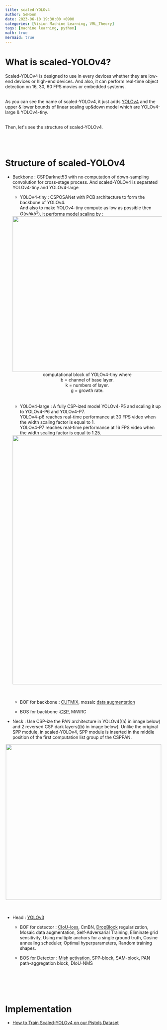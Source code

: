 ```yaml
---
title: scaled-YOLOv4
author: SeHoon
date: 2023-06-10 19:30:00 +0900
categories: [Vision Machine Learning, VML_Theory]
tags: [machine learning, python]
math: true
mermaid: true
---
```


# What is scaled-YOLOv4?

Scaled-YOLOv4 is designed to use in every devices whether they are low-end devices or high-end devices. And also, it can perform real-time object detection on 16, 30, 60 FPS movies or embedded systems.<br><br>

As you can see the name of scaled-YOLOv4, it just adds [YOLOv4](https://csh970605.github.io/posts/YOLOv4/) and the upper & lower bounds of linear scaling up&down model which are YOLOv4-large & YOLOv4-tiny.
<br><br>

Then, let's see the structure of scaled-YOLOv4.
<br><br><br><br>

# Structure of scaled-YOLOv4

+ Backbone : CSPDarknet53 with no computation of down-sampling convolution for cross-stage process. And scaled-YOLOv4 is separated YOLOv4-tiny and YOLOv4-large

    + YOLOv4-tiny : CSPOSANet with PCB architecture to form the backbone of YOLOv4.<br>
        And also to make YOLOv4-tiny compute as low as possible then $O(whkb^2)$, it performs model scaling by :<br>

    <center>
    <img src="https://github.com/csh970605/csh970605.github.io/assets/28240052/c1aa1824-f510-4290-8103-128ce4f1e932" width=500><br>
    computational block of YOLOv4-tiny where<br> 
    b = channel of base layer.<br>
    k = numbers of layer.<br>
    g = growth rate.

    </center><br><br>
    

    + YOLOv4-large : A fully CSP-ized model YOLOv4-P5 and scaling it up to YOLOv4-P6 and YOLOv4-P7.<br>
    YOLOv4-p6 reaches real-time performance at 30 FPS video when the width scaling factor is equal to 1.<br>
    YOLOv4-P7 reaches real-time performance at 16 FPS video when the width scaling factor is equal to 1.25.

    <center>
    <img src="https://github.com/csh970605/csh970605.github.io/assets/28240052/ea5af52a-c43b-45e4-b6e7-dd334c7a20c1" width=800>
    </center><br><br>

    + BOF for backbone : [CUTMIX](https://arxiv.org/abs/1905.04899), mosaic [data augmentation](https://csh970605.github.io/posts/Data_Augmentation/)

    + BOS for backbone :[CSP](https://csh970605.github.io/posts/CSP/), MiWRC



+ Neck : Use CSP-ize the PAN architecture in YOLOv4((a) in image below) and 2 reversed CSP dark layers((b) in image below). Unlike the original SPP module, in scaled-YOLOv4, SPP module is inserted in the middle position of the first computation list group of the CSPPAN.

<center>
<img src="https://github.com/csh970605/csh970605.github.io/assets/28240052/b6c7c8de-9cd7-440d-b63a-0c5848096f7d" width=500>
</center><br><br>



+ Head : [YOLOv3](https://csh970605.github.io/posts/YOLOv3/)

    + BOF for detector : [CIoU-loss](https://csh970605.github.io/posts/CIOU_Loss/), CmBN, [DropBlock](https://csh970605.github.io/posts/DropBlock/) regularization, Mosaic data augmentation, Self-Adversarial Training, Eliminate grid sensitivity, Using multiple anchors for a single ground truth, Cosine annealing scheduler, Optimal hyperparameters, Random training shapes.

    + BOS for Detector : [Mish activation](https://csh970605.github.io/posts/Activation_Function/), SPP-block, SAM-block, PAN path-aggregation block, DIoU-NMS

<br><br><br><br>


# Implementation

+ [How to Train Scaled-YOLOv4 on our Pistols Dataset](https://github.com/csh970605/Modern_Computer_Vision/blob/main/Deep%20Learning%20CV/42.%20Object%20Detection%20-%20Gun%2C%20Pistol%20Detector%20-%20Scaled-YOLOv4.ipynb)